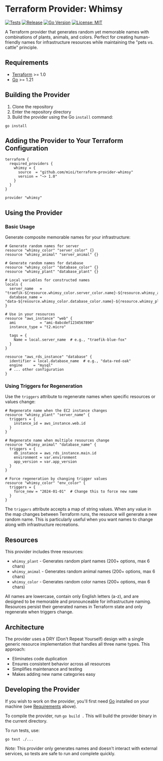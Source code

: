 # Terraform Provider: Whimsy

[![Tests](https://github.com/mioi/terraform-provider-whimsy/actions/workflows/test.yml/badge.svg)](https://github.com/mioi/terraform-provider-whimsy/actions/workflows/test.yml)
[![Release](https://img.shields.io/github/release/mioi/terraform-provider-whimsy.svg)](https://github.com/mioi/terraform-provider-whimsy/releases)
[![Go Version](https://img.shields.io/badge/go-1.21+-blue.svg)](https://golang.org)
[![License: MIT](https://img.shields.io/badge/License-MIT-yellow.svg)](https://opensource.org/licenses/MIT)

A Terraform provider that generates random yet memorable names with combinations of plants, animals, and colors. Perfect for creating human-friendly names for infrastructure resources while maintaining the "pets vs. cattle" principle.

## Requirements

- [Terraform](https://www.terraform.io/downloads.html) >= 1.0
- [Go](https://golang.org/doc/install) >= 1.21

## Building the Provider

1. Clone the repository
2. Enter the repository directory
3. Build the provider using the Go `install` command:

```shell
go install
```

## Adding the Provider to Your Terraform Configuration

```hcl
terraform {
  required_providers {
    whimsy = {
      source  = "github.com/mioi/terraform-provider-whimsy"
      version = "~> 1.0"
    }
  }
}

provider "whimsy"
```

## Using the Provider

### Basic Usage

Generate composite memorable names for your infrastructure:

```hcl
# Generate random names for server
resource "whimsy_color" "server_color" {}
resource "whimsy_animal" "server_animal" {}

# Generate random names for database
resource "whimsy_color" "database_color" {}
resource "whimsy_plant" "database_plant" {}

# Local variables for constructed names
locals {
  server_name   = "traefik-${resource.whimsy_color.server_color.name}-${resource.whimsy_animal.server_animal.name}"
  database_name = "data-${resource.whimsy_color.database_color.name}-${resource.whimsy_plant.database_plant.name}"
}

# Use in your resources
resource "aws_instance" "web" {
  ami           = "ami-0abcdef1234567890"
  instance_type = "t2.micro"
  
  tags = {
    Name = local.server_name  # e.g., "traefik-blue-fox"
  }
}

resource "aws_rds_instance" "database" {
  identifier = local.database_name  # e.g., "data-red-oak"
  engine     = "mysql"
  # ... other configuration
}
```

### Using Triggers for Regeneration

Use the `triggers` attribute to regenerate names when specific resources or values change:

```hcl
# Regenerate name when the EC2 instance changes
resource "whimsy_plant" "server_name" {
  triggers = {
    instance_id = aws_instance.web.id
  }
}

# Regenerate name when multiple resources change
resource "whimsy_animal" "database_name" {
  triggers = {
    db_instance = aws_rds_instance.main.id
    environment = var.environment
    app_version = var.app_version
  }
}

# Force regeneration by changing trigger values
resource "whimsy_color" "env_color" {
  triggers = {
    force_new = "2024-01-01"  # Change this to force new name
  }
}
```

The `triggers` attribute accepts a map of string values. When any value in the map changes between Terraform runs, the resource will generate a new random name. This is particularly useful when you want names to change along with infrastructure recreations.

## Resources

This provider includes three resources:

- `whimsy_plant` - Generates random plant names (200+ options, max 6 chars)
- `whimsy_animal` - Generates random animal names (200+ options, max 6 chars)  
- `whimsy_color` - Generates random color names (200+ options, max 6 chars)

All names are lowercase, contain only English letters (a-z), and are designed to be memorable and pronounceable for infrastructure naming. Resources persist their generated names in Terraform state and only regenerate when triggers change.

## Architecture

The provider uses a DRY (Don't Repeat Yourself) design with a single generic resource implementation that handles all three name types. This approach:

- Eliminates code duplication
- Ensures consistent behavior across all resources
- Simplifies maintenance and testing
- Makes adding new name categories easy

## Developing the Provider

If you wish to work on the provider, you'll first need [Go](http://www.golang.org) installed on your machine (see [Requirements](#requirements) above).

To compile the provider, run `go build .` This will build the provider binary in the current directory.

To run tests, use:

```shell
go test ./...
```

*Note:* This provider only generates names and doesn't interact with external services, so tests are safe to run and complete quickly.